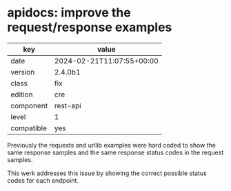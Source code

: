 [//]: # (werk v2)
# apidocs: improve the request/response examples

key        | value
---------- | ---
date       | 2024-02-21T11:07:55+00:00
version    | 2.4.0b1
class      | fix
edition    | cre
component  | rest-api
level      | 1
compatible | yes

Previously the requests and urllib examples were hard coded to show
the same response samples and the same response status codes in
the request samples.

This werk addresses this issue by showing the correct possible
status codes for each endpoint.


